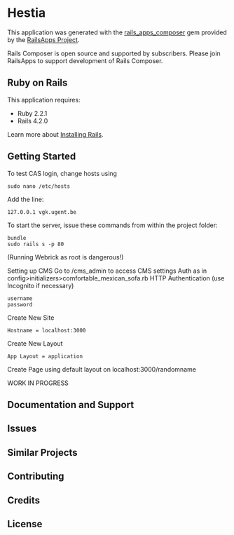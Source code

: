 Hestia
================

This application was generated with the [rails_apps_composer](https://github.com/RailsApps/rails_apps_composer) gem
provided by the [RailsApps Project](http://railsapps.github.io/).

Rails Composer is open source and supported by subscribers. Please join RailsApps to support development of Rails Composer.

Ruby on Rails
-------------

This application requires:

- Ruby 2.2.1
- Rails 4.2.0

Learn more about [Installing Rails](http://railsapps.github.io/installing-rails.html).

Getting Started
---------------
To test CAS login, change hosts using
```
sudo nano /etc/hosts
```
Add the line:
```
127.0.0.1 vgk.ugent.be
```

To start the server, issue these commands from within the project folder:
```
bundle
sudo rails s -p 80
```
(Running Webrick as root is dangerous!)

Setting up CMS
Go to /cms_admin to access CMS settings
Auth as in config>initializers>comfortable_mexican_sofa.rb
HTTP Authentication (use Incognito if necessary)
```
username
password
```

Create New Site
```
Hostname = localhost:3000
```
Create New Layout
```
App Layout = application
```
Create Page using default layout on localhost:3000/randomname

WORK IN PROGRESS

Documentation and Support
-------------------------

Issues
-------------

Similar Projects
----------------

Contributing
------------

Credits
-------

License
-------
